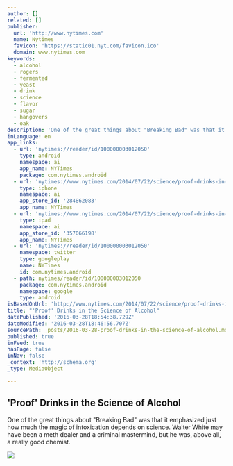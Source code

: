 ```yaml
---
author: []
related: []
publisher:
  url: 'http://www.nytimes.com'
  name: Nytimes
  favicon: 'https://static01.nyt.com/favicon.ico'
  domain: www.nytimes.com
keywords:
  - alcohol
  - rogers
  - fermented
  - yeast
  - drink
  - science
  - flavor
  - sugar
  - hangovers
  - oak
description: 'One of the great things about "Breaking Bad" was that it emphasized just how much the magic of intoxication depends on science. Walter White may have been a meth dealer and a criminal mastermind, but he was, above all, a really good chemist.'
inLanguage: en
app_links:
  - url: 'nytimes://reader/id/100000003012050'
    type: android
    namespace: ai
    app_name: NYTimes
    package: com.nytimes.android
  - url: 'nytimes://www.nytimes.com/2014/07/22/science/proof-drinks-in-the-science-of-alcohol.html'
    type: iphone
    namespace: ai
    app_store_id: '284862083'
    app_name: NYTimes
  - url: 'nytimes://www.nytimes.com/2014/07/22/science/proof-drinks-in-the-science-of-alcohol.html'
    type: ipad
    namespace: ai
    app_store_id: '357066198'
    app_name: NYTimes
  - url: 'nytimes://reader/id/100000003012050'
    namespace: twitter
    type: googleplay
    name: NYTimes
    id: com.nytimes.android
  - path: nytimes/reader/id/100000003012050
    package: com.nytimes.android
    namespace: google
    type: android
isBasedOnUrl: 'http://www.nytimes.com/2014/07/22/science/proof-drinks-in-the-science-of-alcohol.html?_r=0'
title: "'Proof' Drinks in the Science of Alcohol"
datePublished: '2016-03-28T18:54:38.729Z'
dateModified: '2016-03-28T18:46:56.707Z'
sourcePath: _posts/2016-03-28-proof-drinks-in-the-science-of-alcohol.md
published: true
inFeed: true
hasPage: false
inNav: false
_context: 'http://schema.org'
_type: MediaObject

---
```

<article style=""><h1>'Proof' Drinks in the Science of Alcohol</h1><p>One of the great things about "Breaking Bad" was that it emphasized just how much the magic of intoxication depends on science. Walter White may have been a meth dealer and a criminal mastermind, but he was, above all, a really good chemist.</p><img src="https://static01.nyt.com/images/2014/07/22/science/22SCIB/22SCIB-videoSixteenByNine1050.jpg" /></article>